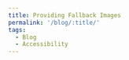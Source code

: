 ```yaml
---
title: Providing Fallback Images
permalink: '/blog/:title/'
tags:
  - Blog
  - Accessibility
---
```

